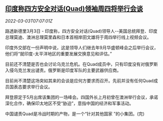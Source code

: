 <!--1646292662000-->
[印度称四方安全对话(Quad)领袖周四将举行会谈](https://cn.reuters.com/article/india-quad-schedule-0303-thur-idCNKBS2L00KP)
------

<div><i>2022-03-03T07:07:01Z</i></div><p>路透新德里3月3日 - 印度称，四方安全对话(Quad)领导人--美国总统拜登、印度总理莫迪、澳洲总理莫里森和日本首相岸田文雄将于周四举行线上视频会议。</p><p>印度外交部在一份声明中说，这是领导人们继去年9月华盛顿峰会之后举行会议，他们将“就印度-太平洋地区的重要发展交换意见和评估。”</p><p>目前还不清楚是否也会讨论乌克兰危机。在Quad成员中，只有印度没有对俄罗斯入侵乌克兰发出谴责。俄罗斯是印度军队的主要武器供应商。</p><p>目前尚不清楚这场突如其来的会谈是应何方要求而召开。先前并没有任何Quad成员国表态要求举行会议。</p><p>拜登原定于5月出席该集团的一场峰会。四国外长上月初曾在澳洲举行会议，承诺深化合作，确保印太地区不受“胁迫”，意指中国的经济和军事活动。</p><p>中国谴责Quad是冷战时期的产物，是一个“针对其他国家 ”的小集团。(完)</p>

